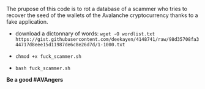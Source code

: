 The prupose of this code is to rot a database of a scammer who tries to recover the seed of the wallets of the Avalanche cryptocurrency thanks to a fake application.

* download a dictonnary of words: ```wget -O wordlist.txt https://gist.githubusercontent.com/deekayen/4148741/raw/98d35708fa344717d8eee15d11987de6c8e26d7d/1-1000.txt```

* ```chmod +x fuck_scammer.sh```

* ```bash fuck_scammer.sh```

**Be a good #AVAngers**
